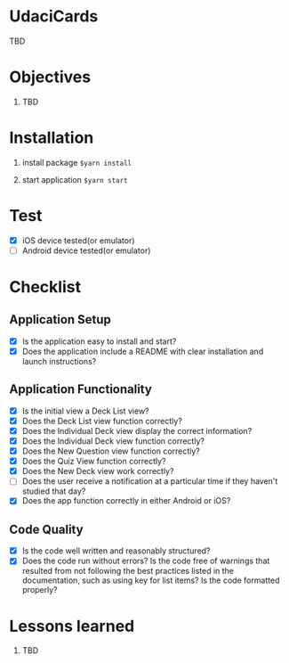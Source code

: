 # UdaciCards

TBD

# Objectives

1. TBD

# Installation

1. install package
   `$yarn install`

2. start application
   `$yarn start`

# Test

- [x] iOS device tested(or emulator)
- [ ] Android device tested(or emulator)

# Checklist

## Application Setup

- [x] Is the application easy to install and start?
- [x] Does the application include a README with clear installation and launch instructions?

## Application Functionality

- [x] Is the initial view a Deck List view?
- [x] Does the Deck List view function correctly?
- [x] Does the Individual Deck view display the correct information?
- [x] Does the Individual Deck view function correctly?
- [x] Does the New Question view function correctly?
- [x] Does the Quiz View function correctly?
- [x] Does the New Deck view work correctly?
- [ ] Does the user receive a notification at a particular time if they haven't studied that day?
- [x] Does the app function correctly in either Android or iOS?

## Code Quality

- [x] Is the code well written and reasonably structured?
- [x] Does the code run without errors? Is the code free of warnings that resulted from not following the best practices listed in the documentation, such as using key for list items? Is the code formatted properly? 

# Lessons learned

1. TBD
